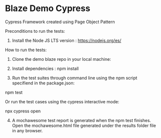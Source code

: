 # Blaze Demo Cypress
Cypress Framework created using Page Object Pattern

Preconditions to run the tests:

1. Install the Node JS LTS version : https://nodejs.org/es/

How to run the tests:

1. Clone the demo blaze repo in your local machine: 

2. Install dependencies : npm install

3. Run the test suites through command line using the npm script specifiend in the package.json:

npm test

Or run the test cases using the cypress interactive mode:

npx cypress open


4. A mochawesome test report is generated when the npm test finishes.
Open the mochawesome.html file generated under the results folder file in any browser.